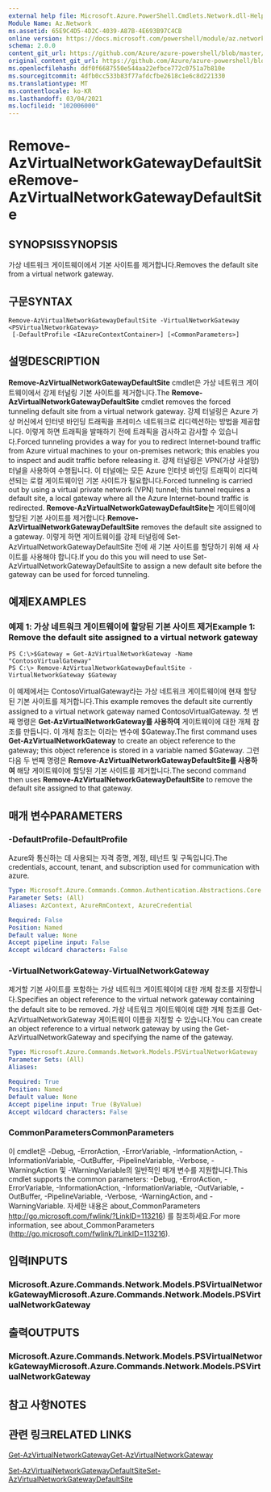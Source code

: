 ```yaml
---
external help file: Microsoft.Azure.PowerShell.Cmdlets.Network.dll-Help.xml
Module Name: Az.Network
ms.assetid: 65E9C4D5-4D2C-4039-A87B-4E693B97C4CB
online version: https://docs.microsoft.com/powershell/module/az.network/remove-azvirtualnetworkgatewaydefaultsite
schema: 2.0.0
content_git_url: https://github.com/Azure/azure-powershell/blob/master/src/Network/Network/help/Remove-AzVirtualNetworkGatewayDefaultSite.md
original_content_git_url: https://github.com/Azure/azure-powershell/blob/master/src/Network/Network/help/Remove-AzVirtualNetworkGatewayDefaultSite.md
ms.openlocfilehash: ddf0f6687550e544aa22efbce772c0751a7b810e
ms.sourcegitcommit: 4dfb0cc533b83f77afdcfbe2618c1e6c8d221330
ms.translationtype: MT
ms.contentlocale: ko-KR
ms.lasthandoff: 03/04/2021
ms.locfileid: "102006000"
---
```

# <span data-ttu-id="27072-101">Remove-AzVirtualNetworkGatewayDefaultSite</span><span class="sxs-lookup"><span data-stu-id="27072-101">Remove-AzVirtualNetworkGatewayDefaultSite</span></span>

## <span data-ttu-id="27072-102">SYNOPSIS</span><span class="sxs-lookup"><span data-stu-id="27072-102">SYNOPSIS</span></span>
<span data-ttu-id="27072-103">가상 네트워크 게이트웨이에서 기본 사이트를 제거합니다.</span><span class="sxs-lookup"><span data-stu-id="27072-103">Removes the default site from a virtual network gateway.</span></span>

## <span data-ttu-id="27072-104">구문</span><span class="sxs-lookup"><span data-stu-id="27072-104">SYNTAX</span></span>

```
Remove-AzVirtualNetworkGatewayDefaultSite -VirtualNetworkGateway <PSVirtualNetworkGateway>
 [-DefaultProfile <IAzureContextContainer>] [<CommonParameters>]
```

## <span data-ttu-id="27072-105">설명</span><span class="sxs-lookup"><span data-stu-id="27072-105">DESCRIPTION</span></span>
<span data-ttu-id="27072-106">**Remove-AzVirtualNetworkGatewayDefaultSite** cmdlet은 가상 네트워크 게이트웨이에서 강제 터널링 기본 사이트를 제거합니다.</span><span class="sxs-lookup"><span data-stu-id="27072-106">The **Remove-AzVirtualNetworkGatewayDefaultSite** cmdlet removes the forced tunneling default site from a virtual network gateway.</span></span>
<span data-ttu-id="27072-107">강제 터널링은 Azure 가상 머신에서 인터넷 바인딩 트래픽을 프레미스 네트워크로 리디렉션하는 방법을 제공합니다. 이렇게 하면 트래픽을 발매하기 전에 트래픽을 검사하고 감사할 수 있습니다.</span><span class="sxs-lookup"><span data-stu-id="27072-107">Forced tunneling provides a way for you to redirect Internet-bound traffic from Azure virtual machines to your on-premises network; this enables you to inspect and audit traffic before releasing it.</span></span>
<span data-ttu-id="27072-108">강제 터널링은 VPN(가상 사설망) 터널을 사용하여 수행됩니다. 이 터널에는 모든 Azure 인터넷 바인딩 트래픽이 리디렉션되는 로컬 게이트웨이인 기본 사이트가 필요합니다.</span><span class="sxs-lookup"><span data-stu-id="27072-108">Forced tunneling is carried out by using a virtual private network (VPN) tunnel; this tunnel requires a default site, a local gateway where all the Azure Internet-bound traffic is redirected.</span></span>
<span data-ttu-id="27072-109">**Remove-AzVirtualNetworkGatewayDefaultSite는** 게이트웨이에 할당된 기본 사이트를 제거합니다.</span><span class="sxs-lookup"><span data-stu-id="27072-109">**Remove-AzVirtualNetworkGatewayDefaultSite** removes the default site assigned to a gateway.</span></span>
<span data-ttu-id="27072-110">이렇게 하면 게이트웨이를 강제 터널링에 Set-AzVirtualNetworkGatewayDefaultSite 전에 새 기본 사이트를 할당하기 위해 새 사이트를 사용해야 합니다.</span><span class="sxs-lookup"><span data-stu-id="27072-110">If you do this you will need to use Set-AzVirtualNetworkGatewayDefaultSite to assign a new default site before the gateway can be used for forced tunneling.</span></span>

## <span data-ttu-id="27072-111">예제</span><span class="sxs-lookup"><span data-stu-id="27072-111">EXAMPLES</span></span>

### <span data-ttu-id="27072-112">예제 1: 가상 네트워크 게이트웨이에 할당된 기본 사이트 제거</span><span class="sxs-lookup"><span data-stu-id="27072-112">Example 1: Remove the default site assigned to a virtual network gateway</span></span>
```
PS C:\>$Gateway = Get-AzVirtualNetworkGateway -Name "ContosoVirtualGateway"
PS C:\> Remove-AzVirtualNetworkGatewayDefaultSite -VirtualNetworkGateway $Gateway
```

<span data-ttu-id="27072-113">이 예제에서는 ContosoVirtualGateway라는 가상 네트워크 게이트웨이에 현재 할당된 기본 사이트를 제거합니다.</span><span class="sxs-lookup"><span data-stu-id="27072-113">This example removes the default site currently assigned to a virtual network gateway named ContosoVirtualGateway.</span></span>
<span data-ttu-id="27072-114">첫 번째 명령은 **Get-AzVirtualNetworkGateway를 사용하여** 게이트웨이에 대한 개체 참조를 만듭니다. 이 개체 참조는 이라는 변수에 $Gateway.</span><span class="sxs-lookup"><span data-stu-id="27072-114">The first command uses **Get-AzVirtualNetworkGateway** to create an object reference to the gateway; this object reference is stored in a variable named $Gateway.</span></span>
<span data-ttu-id="27072-115">그런 다음 두 번째 명령은 **Remove-AzVirtualNetworkGatewayDefaultSite를 사용하여** 해당 게이트웨이에 할당된 기본 사이트를 제거합니다.</span><span class="sxs-lookup"><span data-stu-id="27072-115">The second command then uses **Remove-AzVirtualNetworkGatewayDefaultSite** to remove the default site assigned to that gateway.</span></span>

## <span data-ttu-id="27072-116">매개 변수</span><span class="sxs-lookup"><span data-stu-id="27072-116">PARAMETERS</span></span>

### <span data-ttu-id="27072-117">-DefaultProfile</span><span class="sxs-lookup"><span data-stu-id="27072-117">-DefaultProfile</span></span>
<span data-ttu-id="27072-118">Azure와 통신하는 데 사용되는 자격 증명, 계정, 테넌트 및 구독입니다.</span><span class="sxs-lookup"><span data-stu-id="27072-118">The credentials, account, tenant, and subscription used for communication with azure.</span></span>

```yaml
Type: Microsoft.Azure.Commands.Common.Authentication.Abstractions.Core.IAzureContextContainer
Parameter Sets: (All)
Aliases: AzContext, AzureRmContext, AzureCredential

Required: False
Position: Named
Default value: None
Accept pipeline input: False
Accept wildcard characters: False
```

### <span data-ttu-id="27072-119">-VirtualNetworkGateway</span><span class="sxs-lookup"><span data-stu-id="27072-119">-VirtualNetworkGateway</span></span>
<span data-ttu-id="27072-120">제거할 기본 사이트를 포함하는 가상 네트워크 게이트웨이에 대한 개체 참조를 지정합니다.</span><span class="sxs-lookup"><span data-stu-id="27072-120">Specifies an object reference to the virtual network gateway containing the default site to be removed.</span></span>
<span data-ttu-id="27072-121">가상 네트워크 게이트웨이에 대한 개체 참조를 Get-AzVirtualNetworkGateway 게이트웨이 이름을 지정할 수 있습니다.</span><span class="sxs-lookup"><span data-stu-id="27072-121">You can create an object reference to a virtual network gateway by using the Get-AzVirtualNetworkGateway and specifying the name of the gateway.</span></span>

```yaml
Type: Microsoft.Azure.Commands.Network.Models.PSVirtualNetworkGateway
Parameter Sets: (All)
Aliases:

Required: True
Position: Named
Default value: None
Accept pipeline input: True (ByValue)
Accept wildcard characters: False
```

### <span data-ttu-id="27072-122">CommonParameters</span><span class="sxs-lookup"><span data-stu-id="27072-122">CommonParameters</span></span>
<span data-ttu-id="27072-123">이 cmdlet은 -Debug, -ErrorAction, -ErrorVariable, -InformationAction, -InformationVariable, -OutBuffer, -PipelineVariable, -Verbose, -WarningAction 및 -WarningVariable의 일반적인 매개 변수를 지원합니다.</span><span class="sxs-lookup"><span data-stu-id="27072-123">This cmdlet supports the common parameters: -Debug, -ErrorAction, -ErrorVariable, -InformationAction, -InformationVariable, -OutVariable, -OutBuffer, -PipelineVariable, -Verbose, -WarningAction, and -WarningVariable.</span></span> <span data-ttu-id="27072-124">자세한 내용은 about_CommonParameters http://go.microsoft.com/fwlink/?LinkID=113216) 를 참조하세요.</span><span class="sxs-lookup"><span data-stu-id="27072-124">For more information, see about_CommonParameters (http://go.microsoft.com/fwlink/?LinkID=113216).</span></span>

## <span data-ttu-id="27072-125">입력</span><span class="sxs-lookup"><span data-stu-id="27072-125">INPUTS</span></span>

### <span data-ttu-id="27072-126">Microsoft.Azure.Commands.Network.Models.PSVirtualNetworkGateway</span><span class="sxs-lookup"><span data-stu-id="27072-126">Microsoft.Azure.Commands.Network.Models.PSVirtualNetworkGateway</span></span>

## <span data-ttu-id="27072-127">출력</span><span class="sxs-lookup"><span data-stu-id="27072-127">OUTPUTS</span></span>

### <span data-ttu-id="27072-128">Microsoft.Azure.Commands.Network.Models.PSVirtualNetworkGateway</span><span class="sxs-lookup"><span data-stu-id="27072-128">Microsoft.Azure.Commands.Network.Models.PSVirtualNetworkGateway</span></span>

## <span data-ttu-id="27072-129">참고 사항</span><span class="sxs-lookup"><span data-stu-id="27072-129">NOTES</span></span>

## <span data-ttu-id="27072-130">관련 링크</span><span class="sxs-lookup"><span data-stu-id="27072-130">RELATED LINKS</span></span>

[<span data-ttu-id="27072-131">Get-AzVirtualNetworkGateway</span><span class="sxs-lookup"><span data-stu-id="27072-131">Get-AzVirtualNetworkGateway</span></span>](./Get-AzVirtualNetworkGateway.md)

[<span data-ttu-id="27072-132">Set-AzVirtualNetworkGatewayDefaultSite</span><span class="sxs-lookup"><span data-stu-id="27072-132">Set-AzVirtualNetworkGatewayDefaultSite</span></span>](./Set-AzVirtualNetworkGatewayDefaultSite.md)


